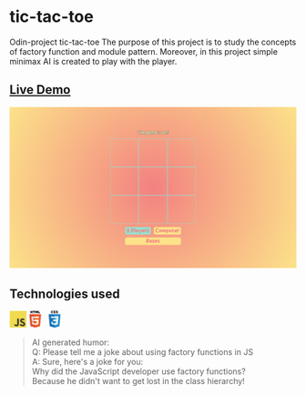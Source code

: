 # tic-tac-toe

Odin-project tic-tac-toe
The purpose of this project is to study the concepts of factory function and module pattern. Moreover, in this project simple minimax AI is created to play with the player.

## [Live Demo](https://confucii.github.io/tic-tac-toe/)

![Website layout image](https://raw.githubusercontent.com/Confucii/confucii/main/images/tic-tac-toe.png)

## Technologies used

<img src="https://raw.githubusercontent.com/devicons/devicon/master/icons/javascript/javascript-original.svg" alt="javascript" width="30" height="30"/><img src="https://raw.githubusercontent.com/devicons/devicon/master/icons/html5/html5-original-wordmark.svg" alt="html5" width="30" height="30"/> <img src="https://raw.githubusercontent.com/devicons/devicon/master/icons/css3/css3-original-wordmark.svg" alt="css3" width="30" height="30"/>

> AI generated humor: <br>
> Q: Please tell me a joke about using factory functions in JS <br>
> A: Sure, here's a joke for you: <br>
> Why did the JavaScript developer use factory functions? <br>
> Because he didn't want to get lost in the class hierarchy!
